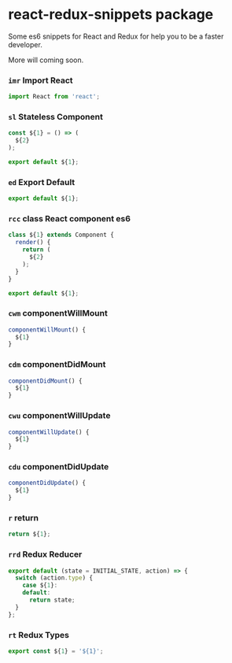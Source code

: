 # react-redux-snippets package

Some es6 snippets for React and Redux for help you to be a faster developer.

More will coming soon.

### `imr` Import React

```js
import React from 'react';
```

### `sl` Stateless Component

```js
const ${1} = () => (
  ${2}
);

export default ${1};
```

### `ed` Export Default

```js
export default ${1};
```

### `rcc` class React component es6

```js
class ${1} extends Component {
  render() {
    return (
      ${2}
    );
  }
}

export default ${1};
```

### `cwm` componentWillMount

```js
componentWillMount() {
  ${1}
}
```

### `cdm` componentDidMount

```js
componentDidMount() {
  ${1}
}
```

### `cwu` componentWillUpdate

```js
componentWillUpdate() {
  ${1}
}
```

### `cdu` componentDidUpdate

```js
componentDidUpdate() {
  ${1}
}
```

### `r` return

```js
return ${1};
```

### `rrd` Redux Reducer

```js
export default (state = INITIAL_STATE, action) => {
  switch (action.type) {
    case ${1}:
    default:
      return state;
  }
};
```

### `rt` Redux Types

```js
export const ${1} = '${1}';
```
